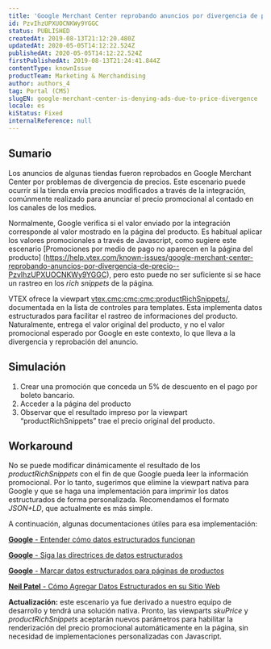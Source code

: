 ```yaml
---
title: 'Google Merchant Center reprobando anuncios por divergencia de precio'
id: PzvIhzUPXUOCNKWy9YGGC
status: PUBLISHED
createdAt: 2019-08-13T21:12:20.480Z
updatedAt: 2020-05-05T14:12:22.524Z
publishedAt: 2020-05-05T14:12:22.524Z
firstPublishedAt: 2019-08-13T21:24:41.844Z
contentType: knownIssue
productTeam: Marketing & Merchandising
author: authors_4
tag: Portal (CMS)
slugEN: google-merchant-center-is-denying-ads-due-to-price-divergence
locale: es
kiStatus: Fixed
internalReference: null
---
```


## Sumario

Los anuncios de algunas tiendas fueron reprobados en Google Merchant Center por problemas de divergencia de precios. Este escenario puede ocurrir si la tienda envía precios modificados a través de la integración, comúnmente realizado para anunciar el precio promocional al contado en los canales de los medios.

Normalmente, Google verifica si el valor enviado por la integración corresponde al valor mostrado en la página del producto. Es habitual aplicar los valores promocionales a través de Javascript, como sugiere este escenario [Promociones por medio de pago no aparecen en la página del producto] (https://help.vtex.com/known-issues/google-merchant-center-reprobando-anuncios-por-divergencia-de-precio--PzvIhzUPXUOCNKWy9YGGC), pero esto puede no ser suficiente si se hace un rastreo en los _rich snippets_ de la página.

VTEX ofrece la viewpart <vtex.cmc:cmc:cmc:productRichSnippets/>, documentada en la lista de controles para templates. Esta implementa datos estructurados para facilitar el rastreo de informaciones del producto. Naturalmente, entrega el valor original del producto, y no el valor promocional esperado por Google en este contexto, lo que lleva a la divergencia y reprobación del anuncio.

## Simulación


1.  Crear una promoción que conceda un 5% de descuento en el pago por boleto bancario.
2.  Acceder a la página del producto
3.  Observar que el resultado impreso por la viewpart “productRichSnippets”  trae el precio original del producto.

## Workaround

No se puede modificar dinámicamente el resultado de los _productRichSnippets_ con el fin de que Google pueda leer la información promocional. Por lo tanto, sugerimos que elimine la viewpart nativa para Google y que se haga una implementación para imprimir los datos estructurados de forma personalizada. Recomendamos el formato _JSON+LD_, que actualmente es más simple.

A continuación, algunas documentaciones útiles para esa implementación:

[**Google**  - Entender cómo datos estructurados funcionan](https://developers.google.com/search/docs/guides/intro-structured-data) 

[**Google**  - Siga las directrices de datos estructurados](https://developers.google.com/search/docs/guides/sd-policies) 

[**Google**  - Marcar datos estructurados para páginas de productos](https://developers.google.com/search/docs/data-types/product)

[**Neil Patel**  - Cómo Agregar Datos Estructurados en su Sitio Web](https://neilpatel.com/es/blog/datos-estructurados/)

**Actualización:** este escenario ya fue derivado a nuestro equipo de desarrollo y tendrá una solución nativa. Pronto, las viewparts _skuPrice_ y _productRichSnippets_ aceptarán nuevos parámetros para habilitar la renderización del precio promocional automáticamente en la página, sin necesidad de implementaciones personalizadas con Javascript.

